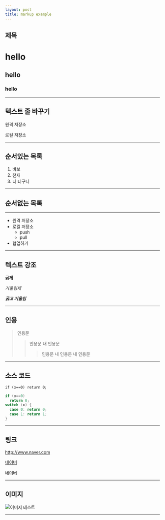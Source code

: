 ```yaml
---
layout: post
title: markup example
---
```


## 제목

# hello

## hello

### hello

-----------------------------------------

## 텍스트 줄 바꾸기

원격 저장소

로컬 저장소

-----------------------------------------

## 순서있는 목록

1. 바보
2. 천재
3. 너 너구니

-----------------------------------------

## 순서없는 목록

-----------------------------------------

+ 원격 저장소
+ 로컬 저장소
  + push
  + pull
+ 협업하기

-----------------------------------------

## 텍스트 강조

**굵게**

*기울임체*

***굵고 기울임***

-----------------------------------------

## 인용

> 인용문
>> 인용문 내 인용문
>>> 인용문 내 인용문 내 인용문

-----------------------------------------

## 소스 코드

`if (x==0) return 0;`

```C
if (x==0) 
  return 0;
switch (x) {
  case 0: return 0;
  case 1: return 1;
}
```

-----------------------------------------

## 링크

<http://www.naver.com>

[네이버](http://www.naver.com)

[네이버](http://www.naver.com, "테스트")

------------------------------------------

## 이미지

![이미지 테스트](/images/jekyll-logo.png)

------------------------------------------
